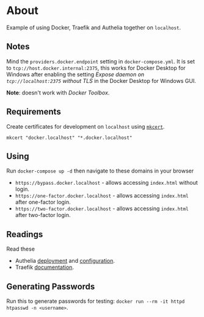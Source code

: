 # About

Example of using Docker, Traefik and Authelia together on `localhost`.

## Notes

Mind the `providers.docker.endpoint` setting in `docker-compose.yml`.
It is set to `tcp://host.docker.internal:2375`, this works for Docker Desktop for Windows after enabling the setting *Expose daemon on `tcp://localhost:2375` without TLS* in the Docker Desktop for Windows GUI.

**Note**: doesn't work with *Docker Toolbox*.

## Requirements

Create certificates for development on `localhost` using [`mkcert`](https://github.com/FiloSottile/mkcert).

`mkcert "docker.localhost" "*.docker.localhost"`

## Using

Run `docker-compose up -d` then navigate to these domains in your browser

* `https://bypass.docker.localhost` - allows accessing `index.html` without login.
* `https://one-factor.docker.localhost` - allows accessing `index.html` after one-factor login.
* `https://two-factor.docker.localhost` - allows accessing `index.html` after two-factor login.

## Readings

Read these
* Authelia [deployment](https://github.com/authelia/authelia/blob/master/docs/deployment-dev.md) and [configuration](https://github.com/authelia/authelia/blob/master/docs/configuration.md).
* Traefik [documentation](https://docs.traefik.io/).

## Generating Passwords

Run this to generate passwords for testing: `docker run --rm -it httpd htpasswd -n <username>`.
